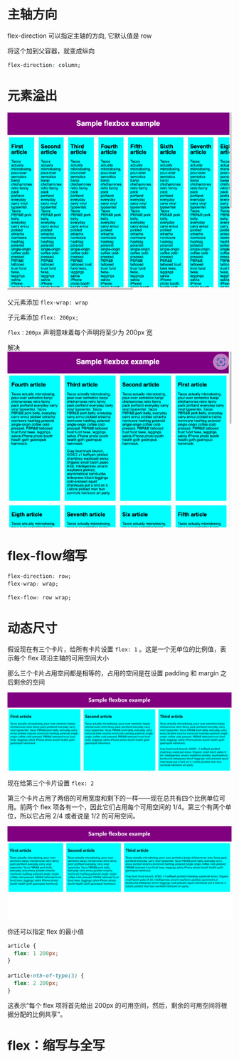 # 主轴方向

flex-direction 可以指定主轴的方向, 它默认值是 row

将这个加到父容器，就变成纵向
```css
flex-direction: column;
```

# 元素溢出
![](./img/yiiu.png)

父元素添加 `flex-wrap: wrap`

子元素添加 `flex: 200px;`

`flex：200px` 声明意味着每个声明将至少为 200px 宽

解决
![](./img/jxjt.png)

# flex-flow缩写

```css
flex-direction: row;
flex-wrap: wrap;
```

```css
flex-flow: row wrap;
```

# 动态尺寸

假设现在有三个卡片，给所有卡片设置 `flex: 1` 。这是一个无单位的比例值，表示每个 flex 项沿主轴的可用空间大小

那么三个卡片占用空间都是相等的，占用的空间是在设置 padding 和 margin 之后剩余的空间

![](./img/111.png)
现在给第三个卡片设置 `flex: 2` 

第三个卡片占用了两倍的可用宽度和剩下的一样——现在总共有四个比例单位可用。前两个 flex 项各有一个，因此它们占用每个可用空间的 1/4。第三个有两个单位，所以它占用 2/4 或者说是 1/2 的可用空间。

![](./img/112.png)

你还可以指定 flex 的最小值
```css
article {
  flex: 1 200px;
}

article:nth-of-type(3) {
  flex: 2 200px;
}
```
这表示“每个 flex 项将首先给出 200px 的可用空间，然后，剩余的可用空间将根据分配的比例共享”。

# flex：缩写与全写